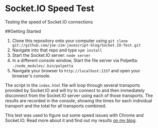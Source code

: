 Socket.IO Speed Test
====================

Testing the speed of Socket.IO connections

##Getting Started

1. Clone this repository onto your computer using `git clone git://github.com/joe-zim-javascript-blog/Socket.IO-Test.git`
2. Navigate into that repo and type `npm install`
3. Start the Socket.IO server: `node server`
4. In a different console window, Start the file server via Polpetta: `./node_modules/.bin/polpetta`
5. Navigate your browser to `http://localhost:1337` and open your browser's console.

The script in the `index.html` file will loop through several transports provided by Socket.IO and will try to 
connect to and then immediately disconnect from the Socket.IO server using each of those transports. The results are
recorded in the console, showing the times for each individual transport and the total for all transports combined.

This test was used to figure out some speed issues with Chrome and Socket.IO. Read more about it and find out my
results [on my blog](http://www.joezimjs.com/javascript/are-websockets-slow-on-chrome/).